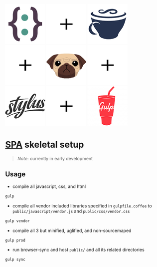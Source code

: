 [![](public/images/objectus128.png)](http://github.com/acidjazz/objectus)
![](public/images/plus128.png)
[![](public/images/coffee128.png)](http://coffeescript.org/)
![](public/images/plus128.png)
[![](public/images/pug128.png)](https://pugjs.org/)
![](public/images/plus128.png)
[![](public/images/stylus128.png)](http://stylus-lang.com/)
![](public/images/plus128.png)
[![](public/images/gulp128.png)](http://gulpjs.com//)



# [SPA](https://en.wikipedia.org/wiki/Single-page_application) skeletal setup
> *Note*: currently in early development


## Usage

*  compile all javascript, css, and html
```bash
gulp
```

*  compile all vendor included libraries specified in `gulpfile.coffee` to `public/javascript/vendor.js` and `public/css/vendor.css`
```bash
gulp vendor
```

* compile all 3 but minified, uglified, and non-sourcemaped
```bash
gulp prod
```

* run browser-sync and host `public/` and all its related directories 
```bash
gulp sync
```
